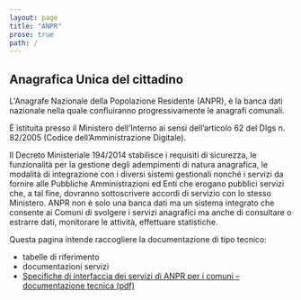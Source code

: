 ```yaml
---
layout: page
title: "ANPR"
prose: true
path: /
---
```


## Anagrafica Unica del cittadino

L'Anagrafe Nazionale della Popolazione Residente (ANPR), è la banca dati nazionale nella quale confluiranno progressivamente le anagrafi comunali.

È istituita presso il Ministero dell’Interno ai sensi dell’articolo 62 del Dlgs n. 82/2005 (Codice dell’Amministrazione Digitale).

Il Decreto Ministeriale 194/2014 stabilisce i requisiti di sicurezza, le funzionalità per la gestione degli adempimenti di natura anagrafica, le modalità di integrazione con i diversi sistemi gestionali nonché i servizi da fornire alle Pubbliche Amministrazioni ed Enti che erogano pubblici servizi che, a tal fine, dovranno sottoscrivere accordi di servizio con lo stesso Ministero.
ANPR non è solo una banca dati ma un sistema integrato che consente ai Comuni di svolgere i servizi anagrafici ma anche di consultare o estrarre dati, monitorare le attività, effettuare statistiche.


Questa pagina intende raccogliere la documentazione di tipo tecnico:

- tabelle di riferimento
- documentazioni servizi
- [Specifiche di interfaccia dei servizi di ANPR per i comuni – documentazione tecnica (pdf)](https://anpr.interno.it/portale/documents/20182/26001/SPECIFICHE+DI+INTERFACCIA+WS17022017.rar/1a781c1a-cfb7-41e1-bb21-483616055478)
